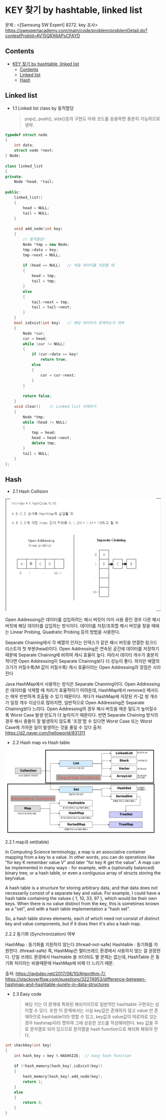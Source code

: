 # KEY 찾기 by hashtable, linked list

문제 : <[Samsung SW Expert] 8272. key 조사> <br/>
<https://swexpertacademy.com/main/code/problem/problemDetail.do?contestProbId=AV15QRX6APsCFAYD>

## Contents

- [KEY 찾기 by hashtable, linked list](#key-%ec%b0%be%ea%b8%b0-by-hashtable-linked-list)
  - [Contents](#contents)
  - [Linked list](#linked-list)
  - [Hash](#hash)

## Linked list

- 1.1 Linked list class by 동적할당
  > pop(), push(), size()등의 구현도 아래 코드를 응용하면 충분히 가능하므로 생략.

```C++
typedef struct node
{
    int data;
    struct node *next;
} Node;

class linked_list
{
private:
    Node *head, *tail;

public:
    linked_list()
    {
        head = NULL;
        tail = NULL;
    }

    void add_node(int key)
    {
        // 동적할당!
        Node *tmp = new Node;
        tmp->data = key;
        tmp->next = NULL;

        if (head == NULL)   // 처음 데이터를 저장할 때
        {
            head = tmp;
            tail = tmp;
        }
        else
        {
            tail->next = tmp;
            tail = tail->next;
        }
    }
    bool isExist(int key)   // 해당 데이터가 존재하는지 여부
    {
        Node *cur;
        cur = head;
        while (cur != NULL)
        {
            if (cur->data == key)
                return true;
            else
            {
                cur = cur->next;
            }
        }

        return false;
    }
    void clear()    // Linked list 삭제하기
    {
        Node *tmp;
        while (head != NULL)
        {
            tmp = head;
            head = head->next;
            delete tmp;
        }
        tail = NULL;
    }
};
```

## Hash

- 2.1 Hash Collision

![hashCollision](./image/hashCollision.png)

Open Addressing은 데이터를 삽입하려는 해시 버킷이 이미 사용 중인 경우 다른 해시 버킷에 해당 데이터를 삽입하는 방식이다. 데이터를 저장/조회할 해시 버킷을 찾을 때에는 Linear Probing, Quadratic Probing 등의 방법을 사용한다.

Separate Chaining에서 각 배열의 인자는 인덱스가 같은 해시 버킷을 연결한 링크드 리스트의 첫 부분(head)이다.
Open Addressing은 연속된 공간에 데이터를 저장하기 때문에 Separate Chaining에 비하여 캐시 효율이 높다. 따라서 데이터 개수가 충분히 적다면 Open Addressing이 Separate Chaining보다 더 성능이 좋다. 하지만 배열의 크기가 커질수록(M 값이 커질수록) 캐시 효율이라는 Open Addressing의 장점은 사라진다

Java HashMap에서 사용하는 방식은 Separate Channing이다. Open Addressing은 데이터를 삭제할 때 처리가 효율적이기 어려운데, HashMap에서 remove() 메서드는 매우 빈번하게 호출될 수 있기 때문이다. 게다가 HashMap에 저장된 키-값 쌍 개수가 일정 개수 이상으로 많아지면, 일반적으로 Open Addressing은 Separate Chaining보다 느리다. Open Addressing의 경우 해시 버킷을 채운 밀도가 높아질수록 Worst Case 발생 빈도가 더 높아지기 때문이다. 반면 Separate Chaining 방식의 경우 해시 충돌이 잘 발생하지 않도록 '조정'할 수 있다면 Worst Case 또는 Worst Case에 가까운 일이 발생하는 것을 줄일 수 있다
출처: <https://d2.naver.com/helloworld/831311>

- 2.2 Hash map vs Hash table

![container](./image/Container.png)

2.2.1 map과 set(table)

In Computing Science terminology, a map is an associative container mapping from a key to a value. In other words, you can do operations like "for key K remember value V" and later "for key K get the value". A map can be implemented in many ways - for example, with a (optionally balanced) binary tree, or a hash table, or even a contiguous array of structs storing the key/value.

A hash table is a structure for storing arbitrary data, and that data does not necessarily consist of a separate key and value. For example, I could have a hash table containing the values { 1, 10, 33, 97 }, which would be their own keys. When there is no value distinct from the key, this is sometimes known as a "set", and with a hash table implementation a "hash set".

So, a hash table stores elements, each of which need not consist of distinct key and value components, but if it does then it's also a hash map.

2.2.2 동기화 (Synchronization) 여부

HashMap : 동기화를 지원하지 않는다 (thread-not-safe)
Hashtable : 동기화를 지원한다. (thread-safe)
즉, HashMap은 멀티쓰레드 환경에서 사용하지 않는 걸 권장한다. 단일 쓰레드 환경에서 Hashtable 을 쓰더라도 별 문제는 없는데, HashTable 은 동기화 처리라는 비용때문에 HashMap에 비해 더 느리기 때문.

출처: <https://jaybdev.net/2017/06/10/Algorithm-7/>, <https://stackoverflow.com/questions/32274953/difference-between-hashmap-and-hashtable-purely-in-data-structures>

- 2.3 Easy code
  > 해당 키는 이 문제에 특화된 해쉬키이므로 일반적인 hashtable 구현과는 상이할 수 있다. 또한 이 문제에서는 사실 key값은 존재하지 않고 value 만 존재하므로 hashtable이라 명할 수 있고, key값과 value값이 따로따로 있는 경우 hashmap이라 명하여 그에 상응한 코드를 작성해야한다. key 값을 주로 문자열로 되어 있으므로 문자열을 hash function으로 해쉬화 해줘야 한다.

```C++
int checkKey(int key)
{
    int hash_key = key % HASHSIZE;  // easy hash function

    if (!hash_memory[hash_key].isExist(key))
    {
        hash_memory[hash_key].add_node(key);
        return 1;
    }
    else
    {
        return 0;
    }
}
```
